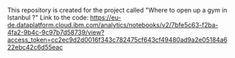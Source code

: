 This repository is created for the project called "Where to open up a gym in Istanbul ?"
Link to the code: https://eu-de.dataplatform.cloud.ibm.com/analytics/notebooks/v2/7bfe5c63-f2ba-4fa2-9b4c-9c97b7d58739/view?access_token=cc2ec9d2d0016f343c782475cf643cf49480ad9a2e05184a622ebc42c6d55eac
